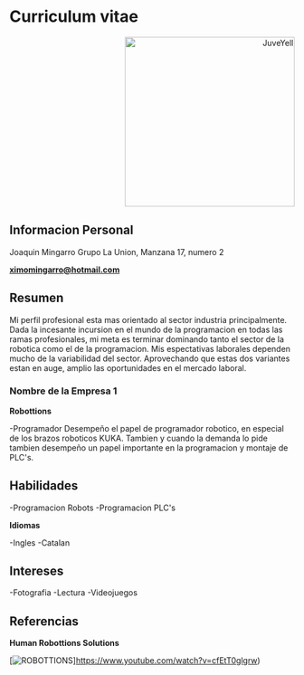 # Curriculum vitae


<div>
<p style = 'text-align:RIGHT;'>
<img src="https://encrypted-tbn0.gstatic.com/images?q=tbn:ANd9GcS2a0ojwv9rW_nb3rEa58tRpEU_uuqOwkUYFQ&usqp=CAU" alt="JuveYell" width="300px">
</p>
</div>

## Informacion Personal

Joaquin Mingarro
Grupo La Union, Manzana 17, numero 2

**ximomingarro@hotmail.com**

## Resumen

Mi perfil profesional esta mas orientado al sector industria principalmente.
Dada la incesante incursion en el mundo de la programacion en todas las ramas profesionales, mi meta es terminar dominando tanto el sector de la robotica como el de la programacion. Mis espectativas laborales dependen mucho de la variabilidad del sector. Aprovechando que estas dos variantes estan en auge, amplio las oportunidades en el mercado laboral.

### Nombre de la Empresa 1

**Robottions**

-Programador 
Desempeño el papel de programador robotico, en especial de los brazos roboticos KUKA. Tambien y cuando la demanda lo pide tambien desempeño un papel importante en la programacion y montaje de PLC's.

## Habilidades

-Programacion Robots
-Programacion PLC's

**Idiomas**

-Ingles 
-Catalan

## Intereses

-Fotografia
-Lectura
-Videojuegos

## Referencias

**Human Robottions Solutions**

[![ROBOTTIONS]()]https://www.youtube.com/watch?v=cfEtT0glgrw)